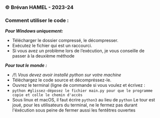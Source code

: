 ### © Brévan HAMEL - 2023-24
### Comment utiliser le code : 

***Pour Windows uniquement:***
  - Télécharger le dossier compressé, le décompresser.
  - Exécutez le fichier qui est un raccourci.
  - Si vous avez un problème lors de l’exécution, je vous conseille de passer à la deuxième méthode

***Pour tout le monde :***
  - */!\ Vous devez avoir installé python sur votre machine*
  - Téléchargez le code source et décompréssez-le.
  - Ouvrez le terminal (ligne de commande si vous voulez et écrivez :
  -  `python #glissez-déposez le fichier main.py pour que le programme copie et colle le chemin d'accès`
  -   Sous linux et macOS, il faut écrire `python3` au lieu de `python`
Le tour est joué, pour les utilisateurs du terminal, ne le fermez pas durant l'éxécution sous peine de fermer aussi les fentêtres ouvertes     
